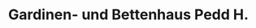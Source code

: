 ---
title: "Gardinen- und Bettenhaus Pedd H."
url: /hainichen/gardinen-und-bettenhaus-pedd-h/
shop: Gardinen
---